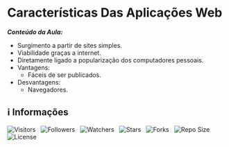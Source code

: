 <!-- Título -->
# Características Das Aplicações Web

***Conteúdo da Aula:***

* Surgimento a partir de sites simples.
* Viabilidade graças a internet.
* Diretamente ligado a popularização dos computadores pessoais.
* Vantagens:
  * Fáceis de ser publicados.
* Desvantagens:
  * Navegadores.

<!-- Informações -->
## &#8505; Informações

![Visitors](https://api.visitorbadge.io/api/visitors?path=Devsgeeknerd%2Fcla-car-das-apl-web-apl-web-apl-arq-fun-fun&label=Visitantes&labelColor=%23700070&labelStyle=none&countColor=%23000fff&style=plastic&color=%23ffffff "Total de Visitantes")
&nbsp;
![Followers](https://img.shields.io/github/followers/Devsgeeknerd?style=p&label=Seguidores&labelColor=800080&color=000fff "Total de Seguidores")
&nbsp;
![Watchers](https://img.shields.io/github/watchers/Devsgeeknerd/cla-car-das-apl-web-apl-web-apl-arq-fun-fun?style=p&label=Observadores&labelColor=800080&color=000fff "Total de Observadores")
&nbsp;
![Stars](https://img.shields.io/github/stars/Devsgeeknerd/cla-car-das-apl-web-apl-web-apl-arq-fun-fun?style=p&label=Estrelas&labelColor=800080&color=000fff "Total de Estrelas")
&nbsp;
![Forks](https://img.shields.io/github/forks/Devsgeeknerd/cla-car-das-apl-web-apl-web-apl-arq-fun-fun?style=p&label=Bifurcações&labelColor=800080&color=000fff "Total de Bifurcações")
&nbsp;
![Repo Size](https://img.shields.io/github/repo-size/Devsgeeknerd/cla-car-das-apl-web-apl-web-apl-arq-fun-fun?style=p&label=Tamanho&labelColor=800080&color=000fff "Tamanho do Repositório")
&nbsp;
![License](https://img.shields.io/github/license/Devsgeeknerd/cla-car-das-apl-web-apl-web-apl-arq-fun-fun?style=p&label=Licença&labelColor=800080&color=000fff "Licença do Repositório")
